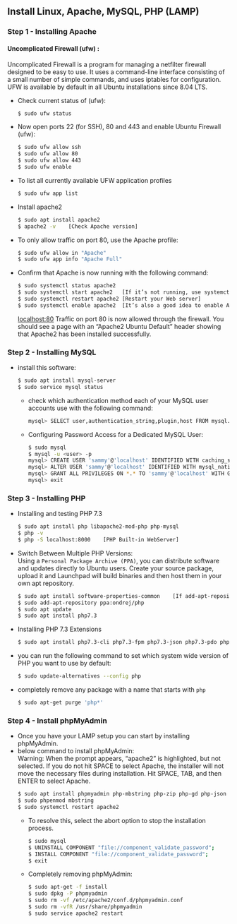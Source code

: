 ## Install Linux, Apache, MySQL, PHP (LAMP)

### Step 1 - Installing Apache

#### Uncomplicated Firewall (ufw) :

Uncomplicated Firewall is a program for managing a netfilter firewall designed to be easy to use. It uses a command-line
interface consisting of a small number of simple commands, and uses iptables for configuration. UFW is available by
default in all Ubuntu installations since 8.04 LTS.

- Check current status of (ufw):
    ```bash
  $ sudo ufw status
  ```
- Now open ports 22 (for SSH), 80 and 443 and enable Ubuntu Firewall (ufw):
    ```bash
    $ sudo ufw allow ssh
    $ sudo ufw allow 80
    $ sudo ufw allow 443
    $ sudo ufw enable
    ```
- To list all currently available UFW application profiles
    ```bash
    $ sudo ufw app list
    ```
- Install apache2
    ```bash
    $ sudo apt install apache2
    $ apache2 -v    [Check Apache version] 
    ```
- To only allow traffic on port 80, use the Apache profile:
    ```bash
    $ sudo ufw allow in "Apache"
    $ sudo ufw app info "Apache Full"
    ```
- Confirm that Apache is now running with the following command:
    ```bash
    $ sudo systemctl status apache2
    $ sudo systemctl start apache2   [If it’s not running, use systemctl to start it]
    $ sudo systemctl restart apache2 [Restart your Web server]
    $ sudo systemctl enable apache2  [It’s also a good idea to enable Apache to automatically start at system boot time]
    ```
  [localhost:80](localhost:80) Traffic on port 80 is now allowed through the firewall. You should see a page with an
  “Apache2 Ubuntu Default” header
  showing that Apache2 has been installed successfully.

### Step 2 - Installing MySQL

- install this software:
    ```bash
    $ sudo apt install mysql-server
    $ sudo service mysql status
    ```
    - check which authentication method each of your MySQL user accounts use with the following command:
      ```bash
      mysql> SELECT user,authentication_string,plugin,host FROM mysql.user;
      ```
    - Configuring Password Access for a Dedicated MySQL User:
      ```bash
      $ sudo mysql
      $ mysql -u <user> -p
      mysql> CREATE USER 'sammy'@'localhost' IDENTIFIED WITH caching_sha2_password BY 'password';
      mysql> ALTER USER 'sammy'@'localhost' IDENTIFIED WITH mysql_native_password BY 'password';
      mysql> GRANT ALL PRIVILEGES ON *.* TO 'sammy'@'localhost' WITH GRANT OPTION;
      mysql> exit
      ```

### Step 3 - Installing PHP

- Installing and testing PHP 7.3<br>
  ```bash
  $ sudo apt install php libapache2-mod-php php-mysql
  $ php -v
  $ php -S localhost:8000    [PHP Built-in WebServer]
  ```
- Switch Between Multiple PHP Versions: <br>
  Using a `Personal Package Archive (PPA)`, you can distribute software and updates directly to Ubuntu users. Create
  your source package, upload it and Launchpad will build binaries and then host them in your own apt repository.
  ```bash
  $ sudo apt install software-properties-common    [If add-apt-repository command not work]
  $ sudo add-apt-repository ppa:ondrej/php
  $ sudo apt update
  $ sudo apt install php7.3
  ```
- Installing PHP 7.3 Extensions
  ```bash
  $ sudo apt install php7.3-cli php7.3-fpm php7.3-json php7.3-pdo php7.3-mysql php7.3-zip php7.3-gd  php7.3-mbstring php7.3-curl php7.3-xml php7.3-bcmath php7.3-json
  ```
- you can run the following command to set which system wide version of PHP you want to use by default:
  ```bash
  $ sudo update-alternatives --config php
  ```
- completely remove any package with a name that starts with `php`
  ```bash
  $ sudo apt-get purge 'php*'
  ```

### Step 4 - Install phpMyAdmin

- Once you have your LAMP setup you can start by installing phpMyAdmin.
- below command to install phpMyAdmin:<br>
  Warning: When the prompt appears, “apache2” is highlighted, but not selected. If you do not hit SPACE to select
  Apache, the installer will not move the necessary files during installation. Hit SPACE, TAB, and then ENTER to select
  Apache.
    ```bash
    $ sudo apt install phpmyadmin php-mbstring php-zip php-gd php-json php-curl
    $ sudo phpenmod mbstring
    $ sudo systemctl restart apache2
    ```
    - To resolve this, select the abort option to stop the installation process.
      ```bash
      $ sudo mysql
      $ UNINSTALL COMPONENT "file://component_validate_password";
      $ INSTALL COMPONENT "file://component_validate_password";
      $ exit
      ```
    - Completely removing phpMyAdmin:
        ```bash
        $ sudo apt-get -f install
        $ sudo dpkg -P phpmyadmin  
        $ sudo rm -vf /etc/apache2/conf.d/phpmyadmin.conf
        $ sudo rm -vfR /usr/share/phpmyadmin
        $ sudo service apache2 restart
        ```